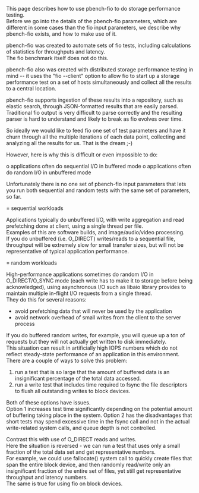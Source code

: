 This page describes how to use pbench-fio to do storage performance testing.  
Before we go into the details of the pbench-fio parameters, 
which are different in some cases than the fio input parameters, 
we describe why pbench-fio exists, and how to make use of it.

pbench-fio was created to automate sets of fio tests, 
including calculations of statistics for throughputs and latency.  
The fio benchmark itself does not do this.

pbench-fio also was created with distributed storage performance testing in mind -- 
it uses the "fio --client" option to allow fio to start up a storage performance test 
on a set of hosts simultaneously and collect all the results to a central location.

pbench-fio supports ingestion of these results into a repository, 
such as elastic search, through JSON-formatted results that are easily parsed.  
Traditional fio output is very difficult to parse correctly 
and the resulting parser is hard to understand and likely to break as fio evolves over time.

So ideally we would like to feed fio one set of test parameters 
and have it churn through all the multiple iterations of each data point, 
collecting and analyzing all the results for us.  That is the dream ;-)

However, here is why this is difficult or even impossible to do:

o applications often do sequential I/O in buffered mode
o applications often do random I/O in unbuffered mode

Unfortunately there is no one set of pbench-fio input parameters 
that lets you run both sequential and random tests with the same set of parameters, so far.

= sequential workloads

Applications typically do unbuffered I/O, 
with write aggregation and read prefetching done at client, using a single thread per file.  
Examples of this are software builds, and image/audio/video processing.  
If you do unbuffered (i.e. O_DIRECT) writes/reads to a sequential file, 
throughput will be extremely slow for small transfer sizes, 
but will not be representative of typical application performance.

= random workloads

High-performance applications sometimes do random I/O in O_DIRECT/O_SYNC mode 
(each write has to make it to storage before being acknowledged), 
using asynchronous I/O such as libaio library provides 
to maintain multiple in-flight I/O requests from a single thread.  
They do this for several reasons:

- avoid prefetching data that will never be used by the application
- avoid network overhead of small writes from the client to the server process

If you do buffered random writes, for example, 
you will queue up a ton of requests but they will not actually get written to disk immediately.  
This situation can result in artificially high IOPS numbers
which do not reflect steady-state performance of an application in this environment.  
There are a couple of ways to solve this problem:

1) run a test that is so large that the amount of buffered data is an insignificant percentage of the total data accessed.
2) run a write test that includes time required to fsync the file descriptors to flush all outstanding writes to block devices.

Both of these options have issues.  
Option 1 increases test time significantly 
depending on the potential amount of buffering taking place in the system. 
Option 2 has the disadvantages that short tests may spend excessive time 
in the fsync call and not in the actual write-related system calls, 
and queue depth is not controlled.

Contrast this with use of O_DIRECT reads and writes.  
Here the situation is reversed - we can run a test that uses only a small 
fraction of the total data set and get representative numbers.  
For example, we could use fallocate() system call to quickly create files 
that span the entire block device, 
and then randomly read/write only an insignificant fraction of the entire set of files, 
yet still get representative throughput and latency numbers.  
The same is true for using fio on block devices.
